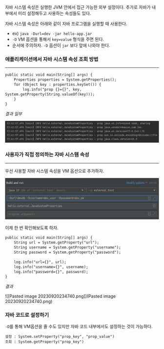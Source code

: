
자바 시스템 속성은 실행한 JVM 안에서 접근 가능한 외부 설정이다. 추가로 자바가 내부에서 미리 설정해두고 사용하는 속성들도 있다.

자바 시스템 속성은 아래와 같이 자바 프로그램을 실행할 때 사용한다.

- ex) `java -Durl=dev -jar hello-app.jar`
-  `-D` VM 옵션을 통해서 `key=value` 형식을 주면 된다.
-  순서에 주의하자. `-D` 옵션이 `jar` 보다 앞에 나와야 한다.


### 애플리케이션에서 자바 시스템 속성 조회 방법
----


```
public static void main(String[] args) {  
    Properties properties = System.getProperties();  
    for (Object key : properties.keySet()) {  
        log.info("prop {}={}", key, System.getProperty(String.valueOf(key)));  
    }  
}
```


*결과 일부*

![[Pasted image 20230920234249.png]](Pasted%20image%2020230920234249.png)



### 사용자가 직접 정의하는 자바 시스템 속성
---


우선 사용할 자바 시스템 속성을 VM 옵션으로 추가하자.

![[Pasted image 20230920234522.png]](Pasted%20image%2020230920234522.png)



이제 한 번 확인해보도록 하자.

```
public static void main(String[] args) {  
    String url = System.getProperty("url");  
    String username = System.getProperty("username");  
    String password = System.getProperty("password");  
  
    log.info("url={}", url);  
    log.info("username={}", username);  
    log.info("password={}", password);  
}
```


*결과*

![[Pasted image 20230920234740.png]](Pasted image 20230920234740.png)


###  자바 코드로 설정하기

 `-D`를 통해 VM옵션을 줄 수도 있지만 자바 코드 내부에서도 설정하는 것이 가능하다.
 
```
설정 : System.setProperty("prop_key", "prop_value")
조회 : System.getProperty("prop_key")
```

